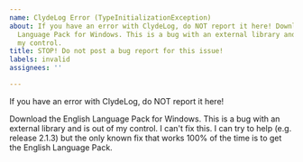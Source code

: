 ```yaml
---
name: ClydeLog Error (TypeInitializationException)
about: If you have an error with ClydeLog, do NOT report it here! Download the English
  Language Pack for Windows. This is a bug with an external library and is out of
  my control.
title: STOP! Do not post a bug report for this issue!
labels: invalid
assignees: ''

---
```


If you have an error with ClydeLog, do NOT report it here! 

Download the English Language Pack for Windows. This is a bug with an external library and is out of my control. I can't fix this. I can try to help (e.g. release 2.1.3) but the only known fix that works 100% of the time is to get the English Language Pack.
